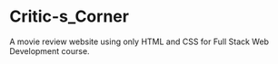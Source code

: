 # Critic-s_Corner
A movie review website using only HTML and CSS for Full Stack Web Development course.
